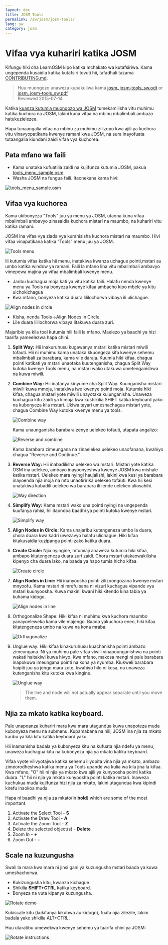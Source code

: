 ```yaml
---
layout: doc
title: JOSM Tools
permalink: /sw/josm/josm-tools/
lang: sw
category: josm
---
```


Vifaa vya kuhariri katika JOSM 
==================

Kifungu hiki cha LearnOSM kipo katika mchakato wa kutafsiriwa. Kama ungependa kusaidia katika kutafsiri tovuti hii, 
tafadhali tazama [CONTRIBUTING.md](https://github.com/hotosm/learnosm/blob/gh-pages/CONTRIBUTING.md). 

> Huu muongozo unaweza kupakuliwa kama [josm_josm-tools_sw.odt](/files/josm_josm-tools_sw.odt) or [josm_josm-tools_sw.pdf](/files/josm_josm-tools_sw.pdf)  
> Reviewed 2015-07-14  

Katika [kuanza kutumia muongozo wa JOSM](/en/josm/start-josm/) tumekamilisha vitu muhimu katika kuchora na 
JOSM, lakini kuna vifaa na mbinu mbalimbali ambazo hatukuzielezea.

Hapa tunaangalia vifaa na mbinu za muhimu zilizopo kwa ajili ya kuchora vitu vinavyopatikana kwenye ramani kwa JOSM, na sura inayofuata tutaangalia kiundani zaidi vifaa vya kuchorea.

Pata mfano wa faili
-------------------

-   Kama unataka kufuatilia zaidi na kujifunza kutumia JOSM, pakua
    [tools_menu_sample.osm](/files/tools_menu_sample.osm).
-   Washa JOSM na fungua faili. Itaonekana kama hivi:

![tools_menu_sample.osm][]

Vifaa vya kuchorea
-------------

Kama ukibonyeza  "Tools" juu ya menu ya JOSM, utaona kuna vifaa mbalimbali ambavyo zinasaidia kuchora mistari na maumbo, na kuhariri vitu katika ramani.

JOSM ina vifaa vya ziada vya kurahisisha kuchora mistari na maumbo. Hivi vifaa vinapatikana katika “Tools” menu juu ya JOSM.

![Tools menu][]

Ili kutumia vifaa katika hii menu, inatakiwa kwanza uchague pointi,mstari au umbo katika window ya ramani. Faili la mfano lina vitu mbalimbali ambavyo vimepewa majina ya vifaa mbalimbali kwenye menu. 

-   Jaribu kuchagua moja kati ya vitu katika faili. Halafu nenda kwenye menu ya Tools na bonyeza kwenye kifaa ambacho kipo mbele ya kitu uichokichagua
-   Kwa mfano, bonyeza katika duara lililochorwa vibaya ili ulichague.

![Align nodes in circle][]

-   Kisha, nenda Tools->Align Nodes in Circle.
-   Lile duara lililochorwa vibaya litakuwa duara zuri.

Majaribio ya kila tool kutumia hili faili la mfano. Maelezo ya baadhi ya hizi taarifa yameelezwa hapa chini.

1.  **Split Way:** Hii inakuruhusu kugawanya mstari katika mistari miwili tofauti.
    Hii ni muhimu kama unataka kkuongeza sifa kwenye sehemu mbalimbali za barabara, kama vile daraja. Kuumia hiki kifaa, chagua pointi katikati ya mstari unaotaka kuutenganisha, chagua Split Way kutoka kwenye Tools menu, na mstari wako utakuwa umetenganishwa na kuwa miwili.

2.  **Combine Way:** Hii inafanya kinyume cha Split Way. Kuunganisha mistari miwili kuwa mmoja, inatakiwa iwe kwenye pointi moja. Kutumia hiki kifaa, chagua mistari yote miwili unayotaka kuiunganisha. Unaweza kuchagua kitu zaidi ya kimoja  kwa kushikilia SHIFT katika keyboard yako na kubonyeza kila mstari. Ukiwa tayari umeshachagua mistari yote, chagua Combine Way kutoka kwenye menu ya tools.

    ![Combine way][]

    Kama unaunganisha barabara zenye uelekeo tofauti, utapata angalizo:

    ![Reverse and combine][]

    Kama barabara zimeungana na zinaelekea uelekeo unaofanana, kwahiyo chagua
    "Reverse and Continue."

3.  **Reverse Way:** Hii inabadilisha uelekeo wa mstari. Mistari yote katika OSM ina uelekeo, ambayo inayoonyeshwa kwenye JOSM kwa mishale  katika mstari. Uelekeo mara nyingi haujalishi, lakini kwa kesi ya barabara inayoenda njia moja na mto unaotiririka  uelekeo tofauti. Kwa hii kesi unatakiwa kubadili uelekeo wa barabara ili iende uelekeo uliosahihi.

    ![Way direction][]

4.  **Simplify Way:** Kama mstari wako una pointi nyingi na ungependa kuufanya rahisi, hii itaondoa baadhi ya pointi kutoka kwenye mstari.

    ![Simplify way][]

5.  **Align Nodes in Circle:** Kama unajaribu kutengeneza umbo la duara, chora duara kwa kadri uwezavyo halafu ulichague. Hiki kifaa kitakusaidia kuzipanga pointi zako katika duara.

6.  **Create Circle:** Njia nyingine, mtumiaji anaweza kutumia hiki kifaa, ambapo kitatengeneza duara zuri zaidi. Chora mstari utakaowakilisha kipenyo cha duara lako, na baada ya hapo tumia hicho kifaa

    ![Create circle][]

7.  **Align Nodes in Line:** Hii inanyoosha pointi zilizoongozana kwenye mstari mnyoofu. Kama mstari ni mrefu sana  ni vizuri kuchagua vipande vya mstari kuunyoosha. Kuwa makini kwani hiki kitendo kina tabia ya kuhama kidogo. 

    ![Align nodes in line][]

8.  Orthogonalize Shape: Hiki kifaa ni muhimu kwa kuchora maumbo yanayoeleweka kama vile majengo. Baada yakuchora eneo, hiki kifaa kitatengeneza umbo na kuwa na kona mraba.

    ![Orthagonalize][]

9.  Unglue way: Hiki kifaa kinakuruhusu kuachanisha pointi ambazo zimeungana. Ni ya muhimu pale vifaa viwili vinapounganishwa na pointi wakati haitakiwi kuwa hivyo. Kwa mfano, makosa mengi ni pale barabara inapokuwa imeungana pointi na kona ya nyumba. Kiukweli barabara haipiti juu ya jengo mara zote, kwahiyo hilo ni kosa, na unaweza kutenganisha kitu kutoka kwa kingine. 

    ![Unglue way][]

    > The line and node will not actually appear separate until you move them.

Njia za mkato katika keyboard.
------------------

Pale unapoanza kuhariri mara kwa mara utagundua kuwa unapoteza muda kubonyeza menu na submenu. Kupamabana na hili, JOSM ina njia za mkato  karibu ya kila kitu katika keyboard yako.

Hii inamanisha badala ya kubonyeza kitu na kufuata njia ndefu ya menu, unaweza kuchagua kitu na kubonyeza njia ya mkato katika keyboard.

Vifaa vyote vilivyotajwa katika sehemu iliyopita vina njia ya mkato, ambazo zimeorodheshwa katika menu ya Tools upande wa kulia wa kila jina la kifaa. Kwa mfano, "O" hii ni njia ya mkato kwa ajili ya kunyoosha pointi katika  duara. "L" hii ni njia ya mkato kunyoosha pointi katika mstari. Inaweza kuchukua muda kujifunza hizi njia za mkato, lakini utagundua kwa kipindi kirefu inaokoa muda. 

 Hapa ni baadhi ya njia za mkato(in **bold**) which are some of the most important.

1.  Activate the Select Tool - **S**
2.  Activate the Draw Tool - **A**
3.  Activate the Zoom Tool - **Z**
4.  Delete the selected object(s) - **Delete**
5.  Zoom In - **+**
6.  Zoom Out - **-**


Scale na kuzungusha
----------------

 Swali la mara kwa mara ni jinsi gani ya kuzungusha mstari baada ya kuwa umeshachorwa.

-   Kukizungusha kitu, kwanza kichague.
-   Shikilia **SHIFT+CTRL** katika keyboard.
-   Bonyeza na vuta kipanya kuzungusha.

![Rotate demo][]

Kukiscale kitu (kukifanya kikubwa au kidogo), fuata njia zilezile, lakini badala yake shikilia  ALT+CTRL.

Huu utaratibu umewekwa kwenye sehemu ya taarifa chini ya JOSM:

![Rotate instructions][]




[tools_menu_sample.osm]: /images/josm/tools-menu-sample-file.png
[Tools menu]: /images/josm/tools-menu.png
[Align nodes in circle]: /images/josm/align-nodes-in-circle.png
[Combine way]: /images/josm/combine-way.png
[Reverse and combine]: /images/josm/reverse-and-combine.png
[Way direction]: /images/josm/way-direction.png
[Simplify way]: /images/josm/simplify-way.png
[Create circle]: /images/josm/create-circle.png
[Align nodes in line]: /images/josm/align-nodes-in-line.png
[Orthagonalize]: /images/josm/orthagonalize.png
[Unglue way]: /images/josm/unglue-way.png
[Keyboard S]: /images/josm/keyboard-s.png
[Keyboard A]: /images/josm/keyboard-a.png
[Keyboard Z]: /images/josm/keyboard-z.png
[Keyboard Del]: /images/josm/keyboard-del.png
[Keyboard plus]: /images/josm/keyboard-plus.png
[Keyboard minus]: /images/josm/keyboard-minus.png
[Rotate demo]: /images/josm/rotate-demo.png
[Rotate instructions]: /images/josm/rotate-instructions.png
